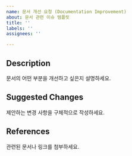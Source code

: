 ```yaml
---
name: 문서 개선 요청 (Documentation Improvement)
about: 문서 관련 이슈 템플릿
title: ''
labels: ''
assignees: ''

---
```


## Description
문서의 어떤 부분을 개선하고 싶은지 설명하세요.

## Suggested Changes
제안하는 변경 사항을 구체적으로 작성하세요.

## References
관련된 문서나 링크를 첨부하세요.
